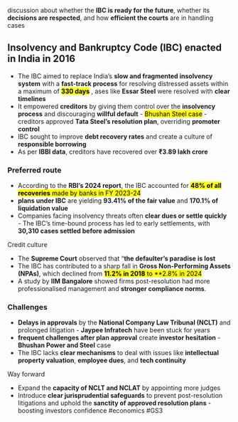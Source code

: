 discussion about whether the **IBC is ready for the future**, whether its **decisions are respected**, and how **efficient the courts** are in handling cases

## **Insolvency and Bankruptcy Code (IBC) enacted in India in 2016**

- The IBC aimed to replace India’s **slow and fragmented insolvency system** with a **fast-track process** for resolving distressed assets within a maximum of <mark style="background: FFFF2E;">**330 days**</mark> , ases like **Essar Steel** were resolved with **clear timelines**
- It empowered **creditors** by giving them control over the **insolvency process** and discouraging **willful default** - <mark style="background: FFFF2E;">Bhushan Steel case</mark> - creditors approved **Tata Steel’s resolution plan**, overriding **promoter control**
- IBC sought to improve **debt recovery rates** and create a culture of **responsible borrowing**
- As per **IBBI data**, creditors have recovered over **₹3.89 lakh crore**

### Preferred route
- According to the **RBI’s 2024 report**, the IBC accounted for <mark class="hltr-boom-bam">**48% of all recoveries** made by banks in FY 2023-24</mark>
- **plans under IBC** are yielding **93.41% of the fair value** and **170.1% of liquidation value**
- Companies facing insolvency threats often **clear dues or settle quickly** - The IBC’s time-bound process has led to early settlements, with **30,310 cases settled before admission**

Credit culture
- The **Supreme Court** observed that “**the defaulter’s paradise is lost**
- The IBC has contributed to a sharp fall in **Gross Non-Performing Assets (NPAs)**, which declined from <mark class="hltr-boom-bam">**11.2% in 2018** to **2.8% in 2024</mark>
- A study by **IIM Bangalore** showed firms post-resolution had more professionalised management and **stronger compliance norms**.

### Challenges
- **Delays in approvals** by the **National Company Law Tribunal (NCLT)** and prolonged litigation - **Jaypee Infratech** have been stuck for years
- **frequent challenges after plan approval** create **investor hesitation** - **Bhushan Power and Steel** case
- The IBC lacks **clear mechanisms** to deal with issues like **intellectual property valuation**, **employee dues**, and **tech continuity**

Way forward
- Expand the **capacity of NCLT and NCLAT** by appointing more judges
- Introduce **clear jurisprudential safeguards** to prevent post-resolution litigations and uphold the **sanctity of approved resolution plans** - boosting investors confidence
#economics #GS3 